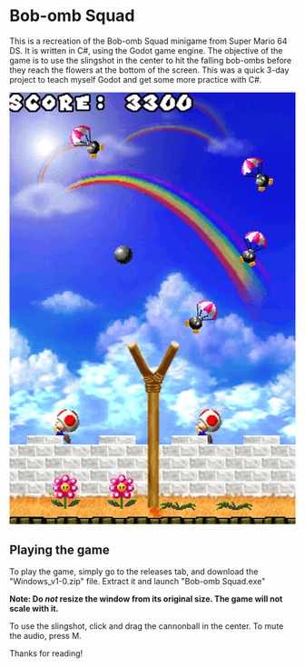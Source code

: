 # Bob-omb Squad
This is a recreation of the Bob-omb Squad minigame from Super Mario 64 DS. It is written in C#, using the Godot game engine.
The objective of the game is to use the slingshot in the center to hit the falling bob-ombs before they reach the flowers at the bottom of the screen. This was a quick 3-day project to teach myself Godot and get some more practice with C#. 

![Gameplay Screenshot](screenshots/gameplay.png)

## Playing the game
To play the game, simply go to the releases tab, and download the "Windows_v1-0.zip" file. Extract it and launch "Bob-omb Squad.exe"

**Note: Do *not* resize the window from its original size. The game will not scale with it.**

To use the slingshot, click and drag the cannonball in the center. To mute the audio, press M.

Thanks for reading!